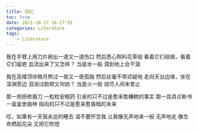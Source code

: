 ```yaml
---
title: 回忆
toc: true
date: 2021-10-17 16:17:55
categories: Literature
tags:
    - Literature
---
```


<!-- more -->

我在手臂上用刀片剐出一道又一道伤口
然后悉心照料花草般
看着它们结痂，看着它们留疤
血流出来了又怎样？
当是水一般
滴到地上会干涸

我在高楼顶伴皓月熬过一夜又一夜孤独
然后丝毫不带迟疑地
走向天台边缘，坐在深渊旁边
泪淌过脸颊又何妨？
当是火一般
烧尽人间未曾止

那一把把修眉刀
一粒粒安眠药
引来的只不过是愈来愈糟糕的事实
那一具具诊断书
一盒盒舍曲林
指向的只不过是愈来愈昏暗的未来

哎，如果有一天我永远的睡去
请不要怀念我
让我像无声地来一般
无声地走
像生命燃起花朵
又把它吹熄
